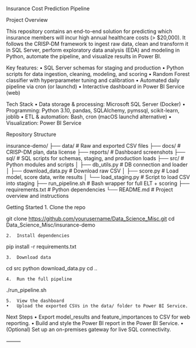 Insurance Cost Prediction Pipeline

Project Overview

This repository contains an end-to-end solution for predicting which insurance members will incur high annual healthcare costs (> $20,000). It follows the CRISP‑DM framework to ingest raw data, clean and transform it in SQL Server, perform exploratory data analysis (EDA) and modeling in Python, automate the pipeline, and visualize results in Power BI.

Key features:
	•	SQL Server schemas for staging and production
	•	Python scripts for data ingestion, cleaning, modeling, and scoring
	•	Random Forest classifier with hyperparameter tuning and calibration
	•	Automated daily pipeline via cron (or launchd)
	•	Interactive dashboard in Power BI Service (web)

Tech Stack
	•	Data storage & processing: Microsoft SQL Server (Docker)
	•	Programming: Python 3.10, pandas, SQLAlchemy, pymssql, scikit-learn, joblib
	•	ETL & automation: Bash, cron (macOS launchd alternative)
	•	Visualization: Power BI Service

Repository Structure

insurance-demo/
├── data/                       # Raw and exported CSV files
├── docs/                       # CRISP-DM plan, data license
├── reports/                    # Dashboard screenshots
├── sql/                        # SQL scripts for schemas, staging, and production loads
├── src/                        # Python modules and scripts
│   ├── db_utils.py            # DB connection and loader
│   ├── download_data.py       # Download raw CSV
│   ├── score.py               # Load model, score data, write results
│   └── load_staging.py        # Script to load CSV into staging
├── run_pipeline.sh            # Bash wrapper for full ELT + scoring
├── requirements.txt           # Python dependencies
└── README.md                  # Project overview and instructions

Getting Started
	1.	Clone the repo

git clone https://github.com/yourusername/Data_Science_Misc.git
cd Data_Science_Misc/insurance-demo


	2.	Install dependencies

pip install -r requirements.txt


	3.	Download data

cd src
python download_data.py
cd ..


	4.	Run the full pipeline

./run_pipeline.sh


	5.	View the dashboard
	•	Upload the exported CSVs in the data/ folder to Power BI Service.

Next Steps
	•	Export model_results and feature_importances to CSV for web reporting.
	•	Build and style the Power BI report in the Power BI Service.
	•	(Optional) Set up an on-premises gateway for live SQL connectivity.

⸻

